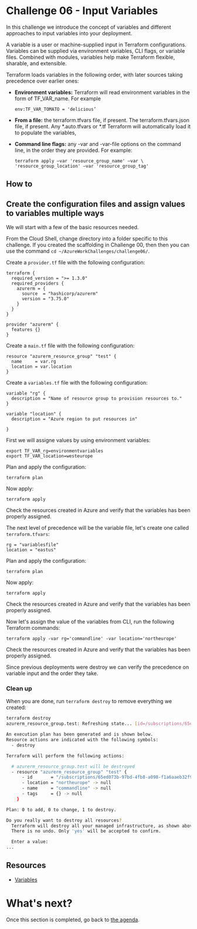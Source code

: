 Challenge 06 - Input Variables
=======

In this challenge we introduce the concept of variables and different approaches to input variables into your deployment. 

A variable is a user or machine-supplied input in Terraform configurations. Variables can be supplied via environment variables, CLI flags, or variable files. Combined with modules, variables help make Terraform flexible, sharable, and extensible.

Terraform loads variables in the following order, with later sources taking precedence over earlier ones:

- **Environment variables:** Terraform will read environment variables in the form of TF_VAR_name. For example

	 ``env:TF_VAR_TOMATO = 'delicious’ ``

- **From a file:** the terraform.tfvars file, if present. The terraform.tfvars.json file, if present. Any *.auto.tfvars or *.tf Terraform will automatically load it to populate the variables,

- **Command line flags:** any -var and -var-file options on the command line, in the order they are provided. For example: 

    ``terraform apply –var 'resource_group_name' –var \ 'resource_group_location' –var 'resource_group_tag'``

## How to

## Create the configuration files and assign values to variables multiple ways

We will start with a few of the basic resources needed.

From the Cloud Shell, change directory into a folder specific to this challenge. If you created the scaffolding in Challenge 00, then then you can use the command `cd ~/AzureWorkChallenges/challenge06/`.

Create a `provider.tf` file with the following configuration:

```hcl
terraform {
  required_version = ">= 1.3.0"
  required_providers {
    azurerm = {
      source  = "hashicorp/azurerm"
      version = "3.75.0"
    }
  }
}

provider "azurerm" {
  features {}
}
```

Create a `main.tf` file with the following configuration:

```hcl
resource "azurerm_resource_group" "test" {
  name     = var.rg
  location = var.location
}
```
Create a `variables.tf` file with the following configuration: 

```hcl
variable "rg" {
  description = "Name of resource group to provision resources to."
}

variable "location" {
  description = "Azure region to put resources in"

}
```

First we will assigne values by using environment variables: 

```hcl
export TF_VAR_rg=environmentvariables
export TF_VAR_location=westeurope
```
Plan and apply the configuration: 

```
terraform plan 
```
Now apply: 
```
terraform apply 
```
Check the resources created in Azure and verify that the variables has been properly assigned. 

The next level of precedence will be the variable file, let's create one called `terraform.tfvars`:

```
rg = "variablesfile" 
location = "eastus" 
```
Plan and apply the configuration: 

```
terraform plan 
```
Now apply: 
```
terraform apply 
```
Check the resources created in Azure and verify that the variables has been properly assigned. 

Now let's assign the value of the variables from CLI, run the following Terraform commands: 

``` terraform apply -var rg='commandline' -var location='northeurope' ```

Check the resources created in Azure and verify that the variables has been properly assigned. 

Since previous deployments were destroy we can verify the precedence on variable input and the order they take. 

### Clean up

When you are done, run `terraform destroy` to remove everything we created:

```sh
terraform destroy
azurerm_resource_group.test: Refreshing state... [id=/subscriptions/65ed073b-97bd-4fb8-a098-f1a6aaeb32f9/resourceGroups/commandline]

An execution plan has been generated and is shown below.
Resource actions are indicated with the following symbols:
  - destroy

Terraform will perform the following actions:

  # azurerm_resource_group.test will be destroyed
  - resource "azurerm_resource_group" "test" {
      - id       = "/subscriptions/65ed073b-97bd-4fb8-a098-f1a6aaeb32f9/resourceGroups/commandline" -> null
      - location = "northeurope" -> null
      - name     = "commandline" -> null
      - tags     = {} -> null
    }

Plan: 0 to add, 0 to change, 1 to destroy.

Do you really want to destroy all resources?
  Terraform will destroy all your managed infrastructure, as shown above.
  There is no undo. Only 'yes' will be accepted to confirm.

  Enter a value:
...
```



## Resources
- [Variables](https://www.terraform.io/docs/configuration/variables.html)

What's next?
==============

Once this section is completed, go back to [the agenda](../../README.md).

